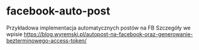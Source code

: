 # facebook-auto-post

Przykładowa implementacja automatycznych postów na FB
Szczegóły we wpisie https://blog.wyremski.pl/autopost-na-facebook-oraz-generowanie-bezterminowego-access-token/
